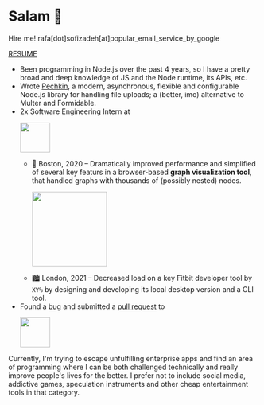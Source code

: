 # Salam 🤝

Hire me! rafa[dot]sofizadeh[at]popular_email_service_by_google

[RESUME](https://docs.google.com/document/d/1PVYtZArJdHwW9TAX3lf8tHeDizbrCXukz_q9uflzIf0/edit?usp=sharing)

- Been programming in Node.js over the past 4 years, so I have a pretty broad and deep knowledge of JS and the Node runtime, its APIs, etc.
- Wrote [Pechkin](), a modern, asynchronous, flexible and configurable Node.js library for handling file uploads; a (better, imo) alternative to Multer and Formidable.
- 2x Software Engineering Intern at <p><img src="https://user-images.githubusercontent.com/19387589/206187602-2aaad54d-e014-418e-a121-8c483b13bb72.png" height="60" /></p>
  - 🌆 Boston, 2020 – Dramatically improved performance and simplified of several key featurs in a browser-based **graph visualization tool**, that handled graphs with thousands of (possibly nested) nodes. <p><img src="https://upload.wikimedia.org/wikipedia/commons/b/b3/Google_Cloud_Network_Topology_-_External_Load_Balancer_Architecture.png" height="150" /></p>
  - 🏙 London, 2021 – Decreased load on a key Fitbit developer tool by `XY%` by designing and developing its local desktop version and a CLI tool.
- Found a [bug](https://github.com/microsoft/TypeScript/issues/42264#issue-782488160) and submitted a [pull request](https://github.com/microsoft/TypeScript/pull/45810) to <p><img src="https://user-images.githubusercontent.com/19387589/206193677-a101a561-3ad4-4426-a1f9-04d3490ab1e5.png" height="60"/></p>

Currently, I'm trying to escape unfulfilling enterprise apps and find an area of programming where I can be both challenged technically and really improve people's lives for the better. I prefer not to include social media, addictive games, speculation instruments and other cheap entertainment tools in that category.
